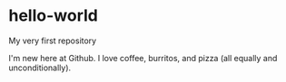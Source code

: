 # hello-world
My very first repository

I'm new here at Github. I love coffee, burritos, and pizza (all equally and unconditionally).   
